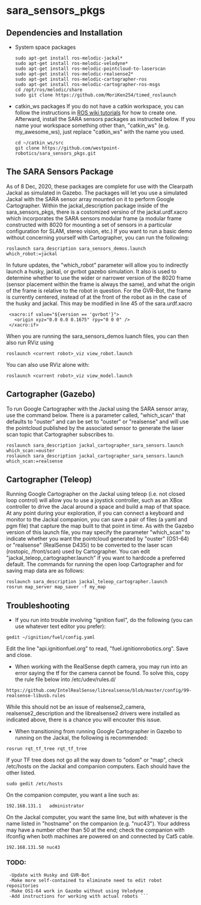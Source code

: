 # sara_sensors_pkgs

## Dependencies and Installation
- System space packages
   ``` 
   sudo apt-get install ros-melodic-jackal*
   sudo apt-get install ros-melodic-velodyne*
   sudo apt-get install ros-melodic-pointcloud-to-laserscan
   sudo apt-get install ros-melodic-realsense2*
   sudo apt-get install ros-melodic-cartographer-ros
   sudo apt-get install ros-melodic-cartographer-ros-msgs
   cd /opt/ros/melodic/share
   sudo git clone https://github.com/MoriKen254/timed_roslaunch
   ```
- catkin_ws packages
   If you do not have a catkin workspace, you can follow the instructions in [ROS wiki tutorials](http://wiki.ros.org/catkin/Tutorials/create_a_workspace) for how to create one.  Afterward, install the SARA sensors packages as instructed below.  If you name your workspace something other than, "catkin_ws" (e.g. my_awesome_ws), just replace "catkin_ws" with the name you used.
   ``` 
   cd ~/catkin_ws/src 
   git clone https://github.com/westpoint-robotics/sara_sensors_pkgs.git
   ```

## The SARA Sensors Package

As of 8 Dec, 2020, these packages are complete for use with the Clearpath Jackal as simulated in Gazebo.  The packages will let you use a simulated Jackal with the SARA sensor array mounted on it to perform Google Cartographer.  Within the jackal_description package inside of the sara_sensors_pkgs, there is a costomized versino of the jackal.urdf.xacro which incorporates the SARA sensors modular frame (a modular frame constructed with 8020 for mounting a set of sensors in a particular configuration for SLAM, stereo vision, etc.)  If you want to run a basic demo without concerning yourself with Cartographer, you can run the following:

` roslaunch sara_description sara_sensors_demos.launch which_robot:=jackal `

In future updates, the "which_robot" parameter will allow you to indirectly launch a husky, jackal, or gvrbot gazebo simulation.  It also is used to determine whether to use the wider or narrower version of the 8020 frame (sensor placement within the frame is always the same), and what the origin of the frame is relative to the robot in question.  For the GVR-Bot, the frame is currently centered, instead of at the front of the robot as in the case of the husky and jackal.  This may be modified in line 45 of the sara.urdf.xacro

```
 <xacro:if value="${version == 'gvrbot'}">
   <origin xyz="0.0 0.0 0.1675" rpy="0 0 0" />
 </xacro:if> 
```
 
When you are running the sara_sensors_demos luanch files, you can then also run RViz using
```
roslaunch <current robot>_viz view_robot.launch
```

You can also use RViz alone with:
```
roslaunch <current robot>_viz view_model.launch
```
## Cartographer (Gazebo)
To run Google Cartographer with the Jackal using the SARA sensor array, use the command below.  There is a parameter called, "which_scan" that defaults to "ouster" and can be set to "ouster" or "realsense" and will use the pointcloud published by the associated sensor to generate the laser scan topic that Cartographer subscribes to.
```
roslaunch sara_description jackal_cartographer_sara_sensors.launch which_scan:=ouster
roslaunch sara_description jackal_cartographer_sara_sensors.launch which_scan:=realsense
```

## Cartographer (Teleop)
Running Google Cartographer on the Jackal using teleop (i.e. not closed loop control) will allow you to use a joystick controller, such as an XBox controller to drive the Jacal around a space and build a map of that space.  At any point during your exploration, if you can connect a keyboard and monitor to the Jackal companion, you can save a pair of files (a yaml and pgm file) that capture the map built to that point in time.  As with the Gazebo version of this launch file, you may specify the parameter "which_scan" to indicate whether you want the pointcloud generated by "ouster" (OS1-64) or "realsense" (RealSense D435i) to be converted to the laser scan (rostopic, /front/scan) used by Cartographer.  You can edit "jackal_teleop_cartographer.launch" if you want to hardcode a preferred default.
The commands for running the open loop Cartographer and for saving map data are as follows:
```
roslaunch sara_description jackal_teleop_cartographer.launch
rosrun map_server map_saver -f my_map
```

## Troubleshooting

* If you run into trouble involving "ignition fuel", do the following (you can use whatever text editor you prefer):
```
gedit ~/ignition/fuel/config.yaml
```
Edit the line "api.ignitionfuel.org" to read, "fuel.ignitionrobotics.org".  Save and close.

* When working with the RealSense depth camera, you may run into an error saying the tf for the camera cannot be found.  To solve this, copy the rule file below into /etc/udev/rules.d/
```
https://github.com/IntelRealSense/librealsense/blob/master/config/99-realsense-libusb.rules
```
While this should not be an issue of realsense2_camera, realsense2_description and the librealsense2 drivers were installed as indicated above, there is a chance you will encouter this issue.

* When transitioning from running Google Cartographer in Gazebo to running on the Jackal, the following is recommended:
```
rosrun rqt_tf_tree rqt_tf_tree
```

If your TF tree does not go all the way down to "odom" or "map", check /etc/hosts on the Jackal and companion computers.  Each should have the other listed.
```
sudo gedit /etc/hosts
```
On the companion computer, you want a line such as:
```
192.168.131.1   administrator
```
On the Jackal computer, you want the same line, but with whatever is the name listed in "hostname" on the companion (e.g. "nuc43").  Your address may have a number other than 50 at the end; check the companion with ifconfig when both machines are powered on and connected by Cat5 cable. 
```
192.168.131.50 nuc43
```


### TODO:
```
 -Update with Husky and GVR-Bot
 -Make more self-contained to eliminate need to edit robot repositories
 -Make OS1-64 work in Gazebo without using Velodyne
 -Add instructions for working with actual robots ```

